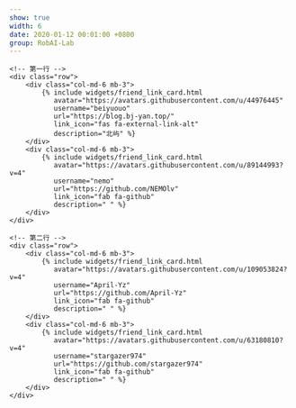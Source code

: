 ```yaml
---
show: true
width: 6
date: 2020-01-12 00:01:00 +0800
group: RobAI-Lab
---
```


<!-- 友链展示 -->
<div class="container-fluid">
    
    <!-- 第一行 -->
    <div class="row">
        <div class="col-md-6 mb-3">
            {% include widgets/friend_link_card.html 
               avatar="https://avatars.githubusercontent.com/u/44976445"
               username="beiyuouo"
               url="https://blog.bj-yan.top/"
               link_icon="fas fa-external-link-alt"
               description="北屿" %}
        </div>
        <div class="col-md-6 mb-3">
            {% include widgets/friend_link_card.html 
               avatar="https://avatars.githubusercontent.com/u/89144993?v=4"
               username="nemo"
               url="https://github.com/NEMOlv"
               link_icon="fab fa-github"
               description=" " %}
        </div>
    </div>
    
    <!-- 第二行 -->
    <div class="row">
        <div class="col-md-6 mb-3">
            {% include widgets/friend_link_card.html 
               avatar="https://avatars.githubusercontent.com/u/109053824?v=4"
               username="April-Yz"
               url="https://github.com/April-Yz"
               link_icon="fab fa-github"
               description=" " %}
        </div>
        <div class="col-md-6 mb-3">
            {% include widgets/friend_link_card.html 
               avatar="https://avatars.githubusercontent.com/u/63180810?v=4"
               username="stargazer974"
               url="https://github.com/stargazer974"
               link_icon="fab fa-github"
               description=" " %}
        </div>
    </div>
</div>
